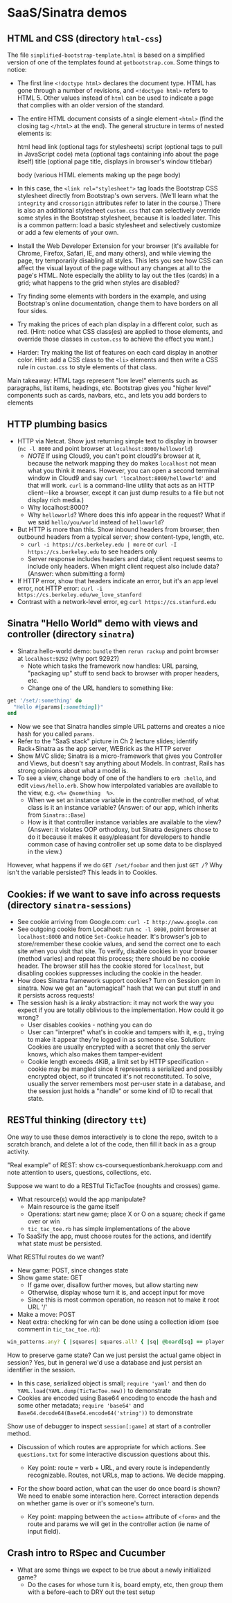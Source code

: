 # SaaS/Sinatra demos

## HTML and CSS (directory `html-css`)

The file `simplified-bootstrap-template.html` is based on a simplified
version of one of the templates found at `getbootstrap.com`.  Some
things to notice:

* The first line `<!doctype html>` declares the document type.  HTML
has gone through a number of revisions, and `<!doctype html>` refers
to HTML 5.  Other values instead of `html` can be used to indicate a
page that complies with an older version of the standard.

* The entire HTML document consists of a single element `<html>` (find
the closing tag `</html>` at the end).  The general structure in terms
of nested elements is:

  html
    head
      link  (optional tags for stylesheets)
      script (optional tags to pull in JavaScript code)
      meta   (optional tags containing info about the page itself)
      title  (optional page title, displays in browser's window titlebar)

    body
      (various HTML elements making up the page body)

* In this case, the `<link rel="stylesheet">` tag loads the Bootstrap
CSS stylesheet directly from Bootstrap's own servers.  (We'll learn
what the `integrity` and `crossorigin` attributes refer to later in
the course.)  There is also
an additional stylesheet `custom.css` that can selectively override
some styles in the Bootstrap stylesheet, because it is loaded later.
This is a common pattern: load a basic stylesheet and selectively
customize or add a few elements of your own.

* Install the Web Developer Extension for your browser (it's available
for Chrome, Firefox, Safari, IE, and many others), and while viewing
the page, try temporarily disabling all styles.  This lets you see how
CSS can affect the visual layout of the page without any changes at
all to the page's HTML.  Note especially the ability to lay out the
tiles (cards) in a grid; what happens to the grid when styles are
disabled?

* Try finding some elements with borders in the
example, and using Bootstrap's online documentation, change them to
have borders on all four sides.

* Try making the prices of each plan display in a different color,
such as red.  (Hint: notice what CSS class(es) are applied to those
elements, and override those classes in `custom.css` to achieve the
effect you want.)

* Harder: Try making the list of features on each card display in
another color.  Hint: add a CSS class to the `<li>` elements
and then write a CSS rule in `custom.css` to style elements of that class.

Main takeaway: HTML tags represent "low level" elements such as
paragraphs, list items, headings, etc.  Bootstrap gives you "higher
level" components such as cards, navbars, etc., and lets you add
borders to elements 


## HTTP plumbing basics

* HTTP via Netcat. Show just returning simple text to display in browser (`nc -l 8000` and point browser at `localhost:8000/helloworld`)
  * *NOTE* If using Cloud9, you can't point cloud9's browser at it,
  because the network mapping they do makes `localhost` not mean what
  you think it means.  However, you can open a second terminal window in
  Cloud9 and say `curl 'localhost:8000/helloworld'` and that will work.
  `curl` is a command-line utility that acts as an HTTP client--like a
  browser, except it can just dump results to a file but not display
  rich media.)
  * Why localhost:8000?
  * Why `helloworld`? Where does this info appear in the request? What if we said `hello/you/world` instead of `helloworld`?
* But HTTP is more than this. Show inbound headers from browser, then outbound headers from a typical server; show content-type, length, etc.
  * `curl -i https://cs.berkeley.edu | more` or `curl -I  https://cs.berkeley.edu` to see headers only
  * Server response includes headers and data; client request seems to include only headers. When might client request also include data? (Answer: when submitting a form)
* If HTTP error, show that headers indicate an error, but it's an app level error, not HTTP error: `curl -i https://cs.berkeley.edu/we_love_stanford`
* Contrast with a network-level error, eg `curl https://cs.stanfurd.edu`

## Sinatra "Hello World" demo with views and controller (directory `sinatra`)

* Sinatra hello-world demo: `bundle` then `rerun rackup` and point browser at `localhost:9292` (why port 9292?)  
  * Note which tasks the framework now handles: URL parsing, "packaging up" stuff to send back to browser with proper headers, etc.
  * Change one of the URL handlers to something like:
```ruby
get '/set/:something' do
  "Hello #{params[:something]}"
end
```
  * Now we see that Sinatra handles simple URL patterns and creates a nice hash for you called `params`.
  * Refer to the "SaaS stack" picture in Ch 2 lecture slides; identify Rack+Sinatra as the app server, WEBrick as the HTTP server
* Show MVC slide; Sinatra is a micro-framework that gives you Controller and Views, but doesn't say anything about Models.  In contrast,
Rails has strong opinions about what a model is.  
* To see a view, change body of one of the handlers to `erb :hello`, and edit `views/hello.erb`.  Show how interpolated variables are available
to the view, e.g. `<%= @something  %>`.  
  * When we set an instance variable in the controller method, of what class is it an instance variable? (Answer: of our app, which inherits from `Sinatra::Base`)
  * How is it that controller instance variables are available to the view?  (Answer: it violates OOP orthodoxy, but Sinatra designers 
  chose to do it because it makes it easy/pleasant for developers to handle common case of having controller set up some data to be 
  displayed in the view.)

However, what happens if we do `GET /set/foobar` and then just `GET /`?
Why isn't the variable persisted?  This leads in to Cookies.
  
## Cookies:  if we want to save info across requests (directory `sinatra-sessions`)

* See cookie arriving from Google.com: `curl -I http://www.google.com`
* See outgoing cookie from Localhost: run `nc -l 8000`, point browser at `localhost:8000` and notice `Set-Cookie` header. It's browser's
job to store/remember these cookie values, and send the correct one to each site when you visit that site.  To verify, disable cookies
in your browser (method varies) and repeat this process; there should be no cookie header. The browser still has the cookie stored 
for `localhost`, but disabling cookies suppresses including the cookie in the header.
* How does Sinatra framework support cookies? Turn on Session gem in sinatra. Now we get an "automagical" hash that we can put
stuff in and it persists across requests!
* The session hash is a _leaky_ abstraction: it may not work the way you expect if you are totally oblivious to the implementation.  How could it go wrong?
  * User disables cookies - nothing you can do
  * User can "interpret" what's in cookie and tampers with it, e.g., trying to make it appear they're logged in as someone else. Solution: 
  Cookies are usually encrypted with a secret that only the server knows, which also makes them tamper-evident
  * Cookie length exceeds 4KiB, a limit set by HTTP specification - cookie may be mangled since it represents a serialized and possibly encrypted 
  object, so if truncated it's not reconstituted.  To solve, usually the server remembers most per-user state in a database, and the session 
  just holds a "handle" or some kind of ID to recall that state.
  

## RESTful thinking (directory `ttt`)

One way to use these demos interactively is to clone the repo, switch to
a scratch branch, and delete a lot of the code, then fill it back in as
a group activity.

"Real example" of REST: show cs-coursequestionbank.herokuapp.com and note attention to users, questions, collections, etc.

Suppose we want to do a RESTful TicTacToe (noughts and crosses) game.

* What resource(s) would the app manipulate?
  * Main resource is the game itself
  * Operations: start new game; place X or O on a square; check if game over or win
  * `tic_tac_toe.rb` has simple implementations of the above
* To SaaSify the app, must choose routes for the actions, and identify what state must be persisted.

What RESTful routes do we want?

* New game: POST, since changes state
* Show game state: GET
  * If game over, disallow further moves, but allow starting new
  * Otherwise, display whose turn it is, and accept input for move
  * Since this is most common operation, no reason not to make it root URL '/'
* Make a move: POST
* Neat extra: checking for win can be done using a collection idiom (see
comment in `tic_tac_toe.rb`):
```ruby
win_patterns.any? { |squares| squares.all? { |sq| @board[sq] == player }}
```

How to preserve game state? Can we just persist the actual game object in session? Yes, but in general we'd use a database and just persist an identifier in the session.
  * In this case, serialized object is small; `require 'yaml'` and then do `YAML.load(YAML.dump(TicTacToe.new))` to demonstrate
  * Cookies are encoded using Base64 encoding to encode the hash and some other metadata; `require 'base64'` and `Base64.decode64(Base64.encode64('string'))` to demonstrate

Show use of debugger to inspect `session[:game]` at start of a controller method.

* Discussion of which routes are appropriate for which actions.  See
`questions.txt` for some interactive discussion questions about this.
  * Key point: route = verb + URL, and every route is independently
  recognizable.  Routes, not URLs, map to actions.  We decide mapping.

* For the show board action, what can the user do once board is shown?
We need to enable some interaction here.  Correct interaction depends on
whether game is over or it's someone's turn.  
  * Key point: mapping between the `action=` attribute of `<form>` and
  the route and params we will get in the controller action (ie name of
  input field).

## Crash intro to RSpec and Cucumber

* What are some things we expect to be true about a newly initialized
game?
  * Do the cases for whose turn it is, board empty, etc, then group them
  with a before-each to DRY out the test setup


